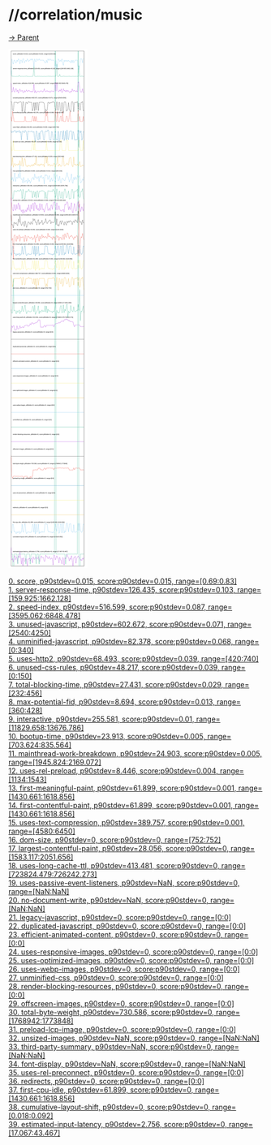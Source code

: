 
# //correlation/music

[→ Parent](../..)

![PLOT: correlation](./correlation.svg)

[0. score, p90stdev=0.015, score:p90stdev=0.015, range=[0.69:0.83]](../../meta/score/samples/music)  
[1. server-response-time, p90stdev=126.435, score:p90stdev=0.103, range=[159.925:1662.128]](../../server-response-time/samples/music/)  
[2. speed-index, p90stdev=516.599, score:p90stdev=0.087, range=[3595.062:6848.478]](../../speed-index/samples/music/)  
[3. unused-javascript, p90stdev=602.672, score:p90stdev=0.071, range=[2540:4250]](../../unused-javascript/samples/music/)  
[4. unminified-javascript, p90stdev=82.378, score:p90stdev=0.068, range=[0:340]](../../unminified-javascript/samples/music/)  
[5. uses-http2, p90stdev=68.493, score:p90stdev=0.039, range=[420:740]](../../uses-http2/samples/music/)  
[6. unused-css-rules, p90stdev=48.217, score:p90stdev=0.039, range=[0:150]](../../unused-css-rules/samples/music/)  
[7. total-blocking-time, p90stdev=27.431, score:p90stdev=0.029, range=[232:456]](../../total-blocking-time/samples/music/)  
[8. max-potential-fid, p90stdev=8.694, score:p90stdev=0.013, range=[360:428]](../../max-potential-fid/samples/music/)  
[9. interactive, p90stdev=255.581, score:p90stdev=0.01, range=[11829.658:13676.786]](../../interactive/samples/music/)  
[10. bootup-time, p90stdev=23.913, score:p90stdev=0.005, range=[703.624:835.564]](../../bootup-time/samples/music/)  
[11. mainthread-work-breakdown, p90stdev=24.903, score:p90stdev=0.005, range=[1945.824:2169.072]](../../mainthread-work-breakdown/samples/music/)  
[12. uses-rel-preload, p90stdev=8.446, score:p90stdev=0.004, range=[1134:1543]](../../uses-rel-preload/samples/music/)  
[13. first-meaningful-paint, p90stdev=61.899, score:p90stdev=0.001, range=[1430.661:1618.856]](../../first-meaningful-paint/samples/music/)  
[14. first-contentful-paint, p90stdev=61.899, score:p90stdev=0.001, range=[1430.661:1618.856]](../../first-contentful-paint/samples/music/)  
[15. uses-text-compression, p90stdev=389.757, score:p90stdev=0.001, range=[4580:6450]](../../uses-text-compression/samples/music/)  
[16. dom-size, p90stdev=0, score:p90stdev=0, range=[752:752]](../../dom-size/samples/music/)  
[17. largest-contentful-paint, p90stdev=28.056, score:p90stdev=0, range=[1583.117:2051.656]](../../largest-contentful-paint/samples/music/)  
[18. uses-long-cache-ttl, p90stdev=413.481, score:p90stdev=0, range=[723824.479:726242.273]](../../uses-long-cache-ttl/samples/music/)  
[19. uses-passive-event-listeners, p90stdev=NaN, score:p90stdev=0, range=[NaN:NaN]](../../uses-passive-event-listeners/samples/music/)  
[20. no-document-write, p90stdev=NaN, score:p90stdev=0, range=[NaN:NaN]](../../no-document-write/samples/music/)  
[21. legacy-javascript, p90stdev=0, score:p90stdev=0, range=[0:0]](../../legacy-javascript/samples/music/)  
[22. duplicated-javascript, p90stdev=0, score:p90stdev=0, range=[0:0]](../../duplicated-javascript/samples/music/)  
[23. efficient-animated-content, p90stdev=0, score:p90stdev=0, range=[0:0]](../../efficient-animated-content/samples/music/)  
[24. uses-responsive-images, p90stdev=0, score:p90stdev=0, range=[0:0]](../../uses-responsive-images/samples/music/)  
[25. uses-optimized-images, p90stdev=0, score:p90stdev=0, range=[0:0]](../../uses-optimized-images/samples/music/)  
[26. uses-webp-images, p90stdev=0, score:p90stdev=0, range=[0:0]](../../uses-webp-images/samples/music/)  
[27. unminified-css, p90stdev=0, score:p90stdev=0, range=[0:0]](../../unminified-css/samples/music/)  
[28. render-blocking-resources, p90stdev=0, score:p90stdev=0, range=[0:0]](../../render-blocking-resources/samples/music/)  
[29. offscreen-images, p90stdev=0, score:p90stdev=0, range=[0:0]](../../offscreen-images/samples/music/)  
[30. total-byte-weight, p90stdev=730.586, score:p90stdev=0, range=[1768942:1773848]](../../total-byte-weight/samples/music/)  
[31. preload-lcp-image, p90stdev=0, score:p90stdev=0, range=[0:0]](../../preload-lcp-image/samples/music/)  
[32. unsized-images, p90stdev=NaN, score:p90stdev=0, range=[NaN:NaN]](../../unsized-images/samples/music/)  
[33. third-party-summary, p90stdev=NaN, score:p90stdev=0, range=[NaN:NaN]](../../third-party-summary/samples/music/)  
[34. font-display, p90stdev=NaN, score:p90stdev=0, range=[NaN:NaN]](../../font-display/samples/music/)  
[35. uses-rel-preconnect, p90stdev=0, score:p90stdev=0, range=[0:0]](../../uses-rel-preconnect/samples/music/)  
[36. redirects, p90stdev=0, score:p90stdev=0, range=[0:0]](../../redirects/samples/music/)  
[37. first-cpu-idle, p90stdev=61.899, score:p90stdev=0, range=[1430.661:1618.856]](../../first-cpu-idle/samples/music/)  
[38. cumulative-layout-shift, p90stdev=0, score:p90stdev=0, range=[0.018:0.092]](../../cumulative-layout-shift/samples/music/)  
[39. estimated-input-latency, p90stdev=2.756, score:p90stdev=0, range=[17.067:43.467]](../../estimated-input-latency/samples/music/)  
